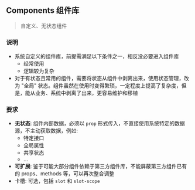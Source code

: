 ## Components 组件库
> 自定义、无状态组件

### 说明
- 系统自定义的组件库，前提需满足以下条件之一，相反没必要进入组件库
  - 经常使用
  - 逻辑较为复杂
- 对于有状态且常用的组件，需要将状态从组件中剥离出来，使用状态管理，改为 "全局" 状态。组件虽然在使用时变得繁琐，一定程度上提高了复杂度，但是，能从业务、系统中剥离了出来，更容易维护和移植

### 要求
- **无状态**: 组件内部数据，必须以 `prop` 形式传入，不直接使用系统特定的数据源，不主动获取数据，例如: 
  - 特定接口
  - 全局属性
  - 共享状态
  - ...
- **可扩展**: 鉴于可能大部分组件依赖于第三方组件库，不能屏蔽第三方组件已有的 props、methods 等，可以再次整合调整
- 卡槽: 可选，包括 `slot` 和 `slot-scope`

